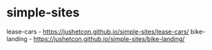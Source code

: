 # simple-sites
lease-cars - https://jushetcon.github.io/simple-sites/lease-cars/
bike-landing - https://jushetcon.github.io/simple-sites/bike-landing/

